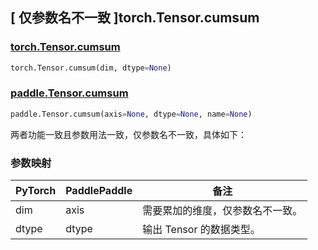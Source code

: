 ## [ 仅参数名不一致 ]torch.Tensor.cumsum

### [torch.Tensor.cumsum](https://pytorch.org/docs/stable/generated/torch.Tensor.cumsum.html?highlight=cumsum#torch.Tensor.cumsum)

```python
torch.Tensor.cumsum(dim, dtype=None)
```

### [paddle.Tensor.cumsum](https://www.paddlepaddle.org.cn/documentation/docs/zh/develop/api/paddle/Tensor_cn.html#cumsum-axis-none-dtype-none-name-none)

```python
paddle.Tensor.cumsum(axis=None, dtype=None, name=None)
```

两者功能一致且参数用法一致，仅参数名不一致，具体如下：

### 参数映射

| PyTorch | PaddlePaddle | 备注                           |
| ------- | ------------ | ------------------------------ |
| dim     | axis         | 需要累加的维度，仅参数名不一致。 |
| dtype   | dtype        | 输出 Tensor 的数据类型。       |
